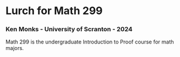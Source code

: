 # Lurch for Math 299

### Ken Monks - University of Scranton - 2024

Math 299 is the undergraduate Introduction to Proof course for math majors.
